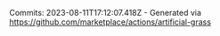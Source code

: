 Commits: 2023-08-11T17:12:07.418Z - Generated via https://github.com/marketplace/actions/artificial-grass
<br>
